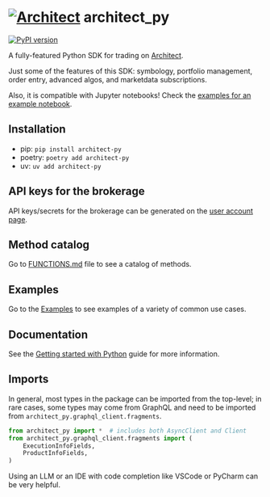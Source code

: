 # [![Architect](https://avatars.githubusercontent.com/u/116864654?s=29&v=2)](https://architect.co) architect_py 
[![PyPI version](https://img.shields.io/pypi/v/architect-py.svg)](https://pypi.org/project/architect-py/)

A fully-featured Python SDK for trading on [Architect](https://architect.co).

Just some of the features of this SDK: symbology, portfolio management, order entry, advanced algos, and marketdata subscriptions.

Also, it is compatible with Jupyter notebooks! Check the [examples for an example notebook](examples/jupyter_example.ipynb).

## Installation

- pip: `pip install architect-py`
- poetry: `poetry add architect-py`
- uv: `uv add architect-py`

## API keys for the brokerage

API keys/secrets for the brokerage can be generated on the [user account page](https://app.architect.co/user/account).

## Method catalog 

Go to [FUNCTIONS.md](FUNCTIONS.md) file to see a catalog of methods.

## Examples

Go to the [Examples](./examples) to see examples of a variety of common use cases.

## Documentation 

See the [Getting started with Python](https://docs.architect.co/getting-started-with-python) guide for more information.

## Imports

In general, most types in the package can be imported from the top-level; in rare cases, some types may come from GraphQL and need to be imported from `architect_py.graphql_client.fragments`.

```python
from architect_py import *  # includes both AsyncClient and Client
from architect_py.graphql_client.fragments import (
    ExecutionInfoFields,
    ProductInfoFields,
)
```

Using an LLM or an IDE with code completion like VSCode or PyCharm can be very helpful.